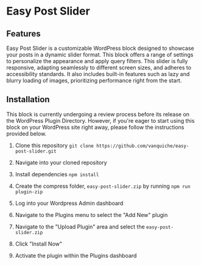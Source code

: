 # Easy Post Slider

## Features

Easy Post Slider is a customizable WordPress block designed to showcase your posts in a dynamic slider format. This block offers a range of settings to personalize the appearance and apply query filters. This slider is fully responsive, adapting seamlessly to different screen sizes, and adheres to accessibility standards. It also includes built-in features such as lazy and blurry loading of images, prioritizing performance right from the start.

## Installation

This block is currently undergoing a review process before its release on the WordPress Plugin Directory. However, if you're eager to start using this block on your WordPress site right away, please follow the instructions provided below.

1. Clone this repository `git clone https://github.com/vanquiche/easy-post-slider.git`

2. Navigate into your cloned repository

3. Install dependencies `npm install`

4. Create the compress folder, `easy-post-slider.zip` by running `npm run plugin-zip`

5. Log into your Wordpress Admin dashboard

6. Navigate to the Plugins menu to select the "Add New" plugin

7. Navigate to the "Upload Plugin" area and select the `easy-post-slider.zip`

8. Click "Install Now"

9. Activate the plugin within the Plugins dashboard
